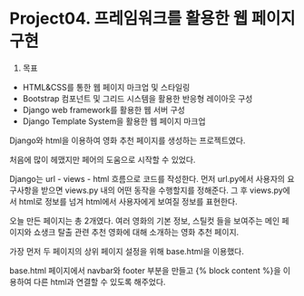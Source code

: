 # Project04. 프레임워크를 활용한 웹 페이지 구현

1. 목표

- HTML&CSS를 통한 웹 페이지 마크업 및 스타일링  
- Bootstrap 컴포넌트 및 그리드 시스템을 활용한 반응형 레이아웃 구성 
- Django web framework를 활용한 웹 서버 구성 
- Django Template System을 활용한 웹 페이지 마크업



Django와 html을 이용하여 영화 추천 페이지를 생성하는 프로젝트였다.

처음에 많이 헤맸지만 페어의 도움으로 시작할 수 있었다.

Django는 url - views - html 흐름으로 코드를 작성한다. 먼저 url.py에서 사용자의 요구사항을 받으면 views.py 내의 어떤 동작을 수행할지를 정해준다. 그 후 views.py에서 html로 정보를 넘겨 html에서 사용자에게 보여질 정보를 표현한다.

오늘 만든 페이지는 총 2개였다. 여러 영화의 기본 정보, 스틸컷 들을 보여주는 메인 페이지와 쇼생크 탈출 관련 추천 영화에 대해 소개하는 영화 추천 페이지. 

가장 먼저 두 페이지의 상위 페이지 설정을 위해 base.html을 이용했다.

base.html 페이지에서 navbar와 footer 부분을 만들고 {% block content %}을 이용하여 다른 html과 연결할 수 있도록 해주었다.

